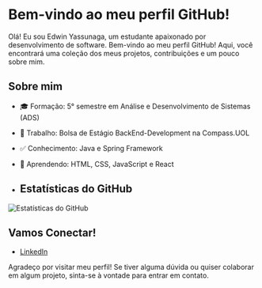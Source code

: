 # Bem-vindo ao meu perfil GitHub!

Olá! Eu sou Edwin Yassunaga, um estudante apaixonado por desenvolvimento de software. Bem-vindo ao meu perfil GitHub! Aqui, você encontrará uma coleção dos meus projetos, contribuições e um pouco sobre mim.

## Sobre mim

- 🎓 Formação: 5° semestre em Análise e Desenvolvimento de Sistemas (ADS)
- 💼 Trabalho: Bolsa de Estágio BackEnd-Development na Compass.UOL
- ✅ Conhecimento: Java e Spring Framework
- 🌱 Aprendendo: HTML, CSS, JavaScript e React 

- ## Estatísticas do GitHub

![Estatísticas do GitHub](https://github-readme-stats.vercel.app/api?username=EdYass&show_icons=true&theme=radical)

## Vamos Conectar!

- [LinkedIn]([link-para-o-linkedin](https://www.linkedin.com/in/edyass-706711264/))


Agradeço por visitar meu perfil! Se tiver alguma dúvida ou quiser colaborar em algum projeto, sinta-se à vontade para entrar em contato.
<!---
EdYass/EdYass is a ✨ special ✨ repository because its `README.md` (this file) appears on your GitHub profile.
You can click the Preview link to take a look at your changes.
--->
